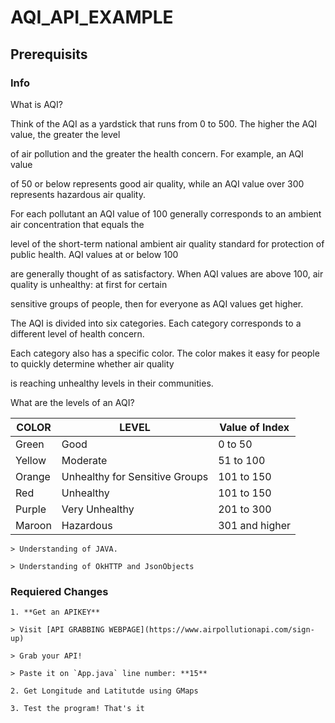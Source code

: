 
# AQI_API_EXAMPLE

## Prerequisits

  

### Info

What is AQI?

Think of the AQI as a yardstick that runs from 0 to 500. The higher the AQI value, the greater the level

of air pollution and the greater the health concern. For example, an AQI value

of 50 or below represents good air quality, while an AQI value over 300 represents hazardous air quality.

  

For each pollutant an AQI value of 100 generally corresponds to an ambient air concentration that equals the

level of the short-term national ambient air quality standard for protection of public health. AQI values at or below 100

are generally thought of as satisfactory. When AQI values are above 100, air quality is unhealthy: at first for certain

sensitive groups of people, then for everyone as AQI values get higher.

  

The AQI is divided into six categories. Each category corresponds to a different level of health concern.

Each category also has a specific color. The color makes it easy for people to quickly determine whether air quality

is reaching unhealthy levels in their communities.

What are the levels of an AQI?

| COLOR | LEVEL | Value of Index |
| ------- | ------- | ---------------- |
| Green | Good | 0 to 50 |
| Yellow | Moderate | 51 to 100 |
| Orange | Unhealthy for Sensitive Groups | 101 to 150 |
| Red | Unhealthy | 101 to 150 |
| Purple | Very Unhealthy | 201 to 300 |
| Maroon | Hazardous | 301 and higher |
  

	> Understanding of JAVA.

	> Understanding of OkHTTP and JsonObjects

  

### Requiered Changes

    1. **Get an APIKEY**

	> Visit [API GRABBING WEBPAGE](https://www.airpollutionapi.com/sign-up)

	> Grab your API!

	> Paste it on `App.java` line number: **15**

	2. Get Longitude and Latitutde using GMaps

	3. Test the program! That's it